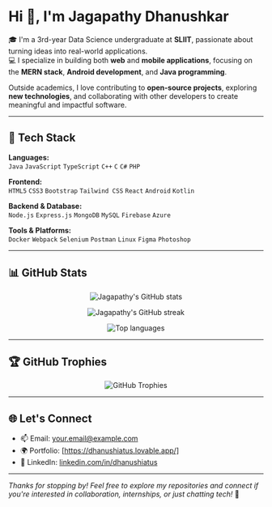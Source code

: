 # Hi 👋, I'm Jagapathy Dhanushkar

🎓 I'm a 3rd-year Data Science undergraduate at **SLIIT**, passionate about turning ideas into real-world applications.  
💻 I specialize in building both **web** and **mobile applications**, focusing on the **MERN stack**, **Android development**, and **Java programming**.

Outside academics, I love contributing to **open-source projects**, exploring **new technologies**, and collaborating with other developers to create meaningful and impactful software.

---

## 🚀 Tech Stack

**Languages:**  
`Java` `JavaScript` `TypeScript` `C++` `C` `C#` `PHP`

**Frontend:**  
`HTML5` `CSS3` `Bootstrap` `Tailwind CSS` `React` `Android` `Kotlin`

**Backend & Database:**  
`Node.js` `Express.js` `MongoDB` `MySQL` `Firebase` `Azure`

**Tools & Platforms:**  
`Docker` `Webpack` `Selenium` `Postman` `Linux` `Figma` `Photoshop`

---

## 📊 GitHub Stats

<p align="center">
  <img src="https://github-readme-stats.vercel.app/api?username=dhanushiatus&show_icons=true&theme=radical" alt="Jagapathy's GitHub stats" />
</p>

<p align="center">
  <img src="https://github-readme-streak-stats.herokuapp.com/?user=dhanushiatus&theme=radical" alt="Jagapathy's GitHub streak" />
</p>

<p align="center">
  <img src="https://github-readme-stats.vercel.app/api/top-langs/?username=dhanushiatus&layout=compact&theme=radical" alt="Top languages" />
</p>

---

## 🏆 GitHub Trophies

<p align="center">
  <img src="https://github-profile-trophy.vercel.app/?username=dhanushiatus&theme=radical&no-frame=true&row=1" alt="GitHub Trophies" />
</p>

---

## 🌐 Let's Connect

- 📫 Email: your.email@example.com  
- 🌍 Portfolio: [https://dhanushiatus.lovable.app/] 
- 💼 LinkedIn: [linkedin.com/in/dhanushiatus](https://linkedin.com/in/dhanushiatus)

---

*Thanks for stopping by! Feel free to explore my repositories and connect if you're interested in collaboration, internships, or just chatting tech!* 🚀

